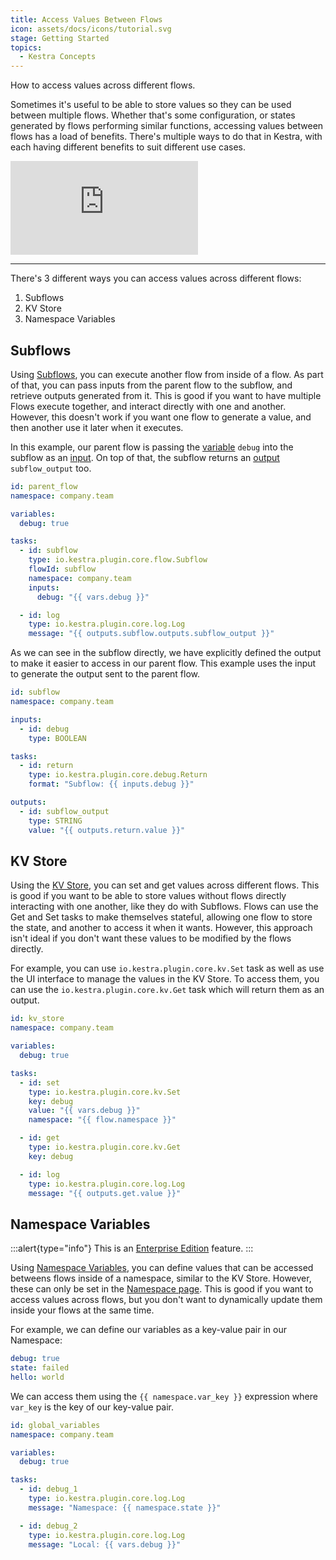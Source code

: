 ```yaml
---
title: Access Values Between Flows
icon: assets/docs/icons/tutorial.svg
stage: Getting Started
topics:
  - Kestra Concepts
---
```


How to access values across different flows.

Sometimes it's useful to be able to store values so they can be used between multiple flows. Whether that's some configuration, or states generated by flows performing similar functions, accessing values between flows has a load of benefits. There's multiple ways to do that in Kestra, with each having different benefits to suit different use cases.

<div class="video-container">
  <iframe src="https://www.youtube.com/embed/1XqujT5HeDM?si=Vx-lscIKtQ0vLsfK" title="YouTube video player" frameborder="0" allow="accelerometer; autoplay; clipboard-write; encrypted-media; gyroscope; picture-in-picture; web-share" referrerpolicy="strict-origin-when-cross-origin" allowfullscreen></iframe>
</div>

---

There's 3 different ways you can access values across different flows:
1. Subflows
2. KV Store
3. Namespace Variables

## Subflows

Using [Subflows](../04.workflow-components/10.subflows.md), you can execute another flow from inside of a flow. As part of that, you can pass inputs from the parent flow to the subflow, and retrieve outputs generated from it. This is good if you want to have multiple Flows execute together, and interact directly with one and another. However, this doesn't work if you want one flow to generate a value, and then another use it later when it executes.

In this example, our parent flow is passing the [variable](../04.workflow-components/04.variables.md) `debug` into the subflow as an [input](../04.workflow-components/05.inputs.md). On top of that, the subflow returns an [output](../04.workflow-components/06.outputs.md) `subflow_output` too.

```yaml
id: parent_flow
namespace: company.team

variables:
  debug: true

tasks:
  - id: subflow
    type: io.kestra.plugin.core.flow.Subflow
    flowId: subflow
    namespace: company.team
    inputs:
      debug: "{{ vars.debug }}"

  - id: log
    type: io.kestra.plugin.core.log.Log
    message: "{{ outputs.subflow.outputs.subflow_output }}"
```

As we can see in the subflow directly, we have explicitly defined the output to make it easier to access in our parent flow. This example uses the input to generate the output sent to the parent flow.

```yaml
id: subflow
namespace: company.team

inputs:
  - id: debug
    type: BOOLEAN

tasks:
  - id: return
    type: io.kestra.plugin.core.debug.Return
    format: "Subflow: {{ inputs.debug }}"

outputs:
  - id: subflow_output
    type: STRING
    value: "{{ outputs.return.value }}"
```

## KV Store

Using the [KV Store](../05.concepts/05.kv-store.md), you can set and get values across different flows. This is good if you want to be able to store values without flows directly interacting with one another, like they do with Subflows. Flows can use the Get and Set tasks to make themselves stateful, allowing one flow to store the state, and another to access it when it wants. However, this approach isn't ideal if you don't want these values to be modified by the flows directly.

For example, you can use `io.kestra.plugin.core.kv.Set` task as well as use the UI interface to manage the values in the KV Store. To access them, you can use the  `io.kestra.plugin.core.kv.Get` task which will return them as an output.

```yaml
id: kv_store
namespace: company.team

variables:
  debug: true

tasks:
  - id: set
    type: io.kestra.plugin.core.kv.Set
    key: debug
    value: "{{ vars.debug }}"
    namespace: "{{ flow.namespace }}"

  - id: get
    type: io.kestra.plugin.core.kv.Get
    key: debug

  - id: log
    type: io.kestra.plugin.core.log.Log
    message: "{{ outputs.get.value }}"
```

## Namespace Variables

:::alert{type="info"}
This is an [Enterprise Edition](../06.enterprise/index.md) feature.
:::

Using [Namespace Variables](../06.enterprise/02.governance/07.namespace-management.md), you can define values that can be accessed betweens flows inside of a namespace, similar to the KV Store. However, these can only be set in the [Namespace page](../08.ui/04.namespaces/ee.md). This is good if you want to access values across flows, but you don't want to dynamically update them inside your flows at the same time.

For example, we can define our variables as a key-value pair in our Namespace:

```yaml
debug: true
state: failed
hello: world
```

We can access them using the `{{ namespace.var_key }}` expression where `var_key` is the key of our key-value pair.

```yaml
id: global_variables
namespace: company.team

variables:
  debug: true

tasks:
  - id: debug_1
    type: io.kestra.plugin.core.log.Log
    message: "Namespace: {{ namespace.state }}"

  - id: debug_2
    type: io.kestra.plugin.core.log.Log
    message: "Local: {{ vars.debug }}"
```
